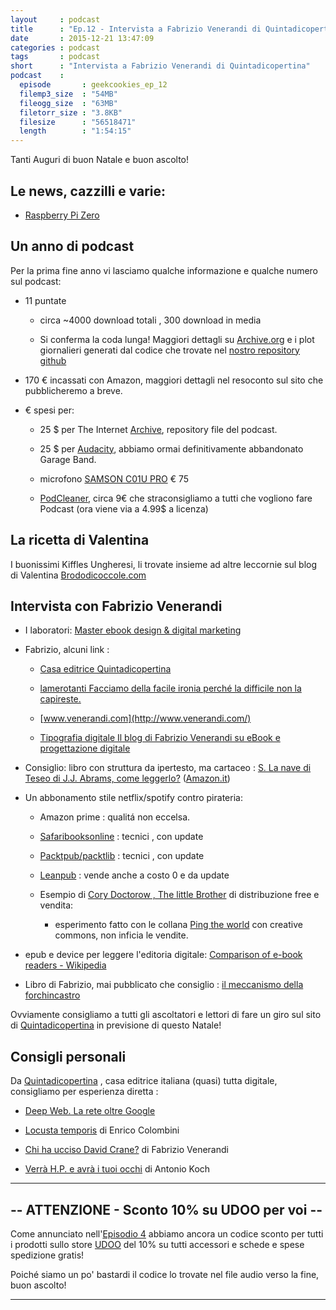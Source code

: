 ```yaml
---
layout     : podcast
title      : "Ep.12 - Intervista a Fabrizio Venerandi di Quintadicopertina" 
date       : 2015-12-21 13:47:09
categories : podcast
tags       : podcast 
short      : "Intervista a Fabrizio Venerandi di Quintadicopertina"
podcast    :
  episode       : geekcookies_ep_12
  filemp3_size  : "54MB"
  fileogg_size  : "63MB"
  filetorr_size : "3.8KB"
  filesize      : "56518471"
  length        : "1:54:15"
---
```


Tanti Auguri di buon Natale e buon ascolto!

## Le news, cazzilli e varie:

* [Raspberry Pi Zero](https://www.raspberrypi.org/blog/raspberry-pi-zero/) 

## Un anno di podcast

Per la prima fine anno vi lasciamo qualche informazione e qualche numero sul podcast:

* 11 puntate

    * circa ~4000 download totali , 300 download in media

    * Si conferma la coda lunga! Maggiori dettagli su [Archive.org](https://archive.org/search.php?query=creator%3A%22Geekcookiespodcast%22&sort=-publicdate) e i plot giornalieri generati dal codice che trovate nel [nostro repository github](https://github.com/geekcookiespodcast/geekcookiespodcast_scripts)

<!-- more -->

* 170 € incassati con Amazon,  maggiori dettagli nel resoconto sul sito che pubblicheremo a breve.

* € spesi per:

    * 25 $ per The Internet [Archive](https://archive.org/), repository file del podcast.

    * 25 $ per [Audacity](http://audacityteam.org/), abbiamo ormai definitivamente abbandonato Garage Band.

    * microfono [SAMSON C01U PRO](http://geni.us/1Y3f) € 75 

    * [PodCleaner](http://www.podcleaner.com/), circa 9€ che straconsigliamo a tutti che vogliono fare Podcast (ora viene via a 4.99$ a licenza)


## La ricetta di Valentina

I buonissimi Kiffles Ungheresi, li trovate insieme ad altre leccornie sul blog di Valentina [Brododicoccole.com](http://www.brododicoccole.com/kiffles-ungheresi-al-formaggio/) 

## Intervista con Fabrizio Venerandi

* I laboratori: [Master ebook design & digital marketing](http://www.quintadicopertina.com/fabriziovenerandi/?p=368)

* Fabrizio, alcuni link : 

    * [Casa editrice Quintadicopertina](http://www.quintadicopertina.com/)

    * [lamerotanti Facciamo della facile ironia perché la difficile non la capireste.](https://lamerotanti.wordpress.com/)

    * [www.venerandi.com](http://www.venerandi.com/)

    * [Tipografia digitale  Il blog di Fabrizio Venerandi su eBook e progettazione digitale](http://www.quintadicopertina.com/fabriziovenerandi/)

* Consiglio: libro con struttura da ipertesto, ma cartaceo : [S. La nave di Teseo di J.J. Abrams, come leggerlo?](http://www.vanityfair.it/show/libri/14/12/15/s-la-nave-di-teseo-libro-jj-abrams-doug-dorst-come-leggerlo) ([Amazon.it](http://geni.us/2xh))

* Un abbonamento stile netflix/spotify contro pirateria:

    * Amazon prime : qualitá non eccelsa.
    * [Safaribooksonline](https://www.safaribooksonline.com/) : tecnici , con update
    * [Packtpub/packtlib](https://www.packtpub.com/packtlib) : tecnici , con update
    * [Leanpub](https://leanpub.com/) : vende anche a costo 0 e da update

    * Esempio di [Cory Doctorow , The little Brother](http://craphound.com/littlebrother/download/) di distribuzione free e vendita:

        * esperimento fatto con le collana [Ping the world](http://www.quintadicopertina.com/index.php?page=shop.product_details&flypage=flypage_images.tpl&product_id=120&category_id=7&keyword=danza&option=com_virtuemart&Itemid=56) con creative commons, non inficia le vendite.

* epub e device per leggere l'editoria digitale: [Comparison of e-book readers - Wikipedia](https://en.wikipedia.org/wiki/Comparison_of_e-book_readers)

* Libro di Fabrizio, mai pubblicato che consiglio : [il meccanismo della forchincastro](https://lamerotanti.wordpress.com/2009/12/15/il-meccanismo-della-forchincastro/)

Ovviamente consigliamo a tutti gli ascoltatori e lettori di fare un giro sul sito di [Quintadicopertina](http://www.quintadicopertina.com/) in previsione di questo Natale!

## Consigli personali

Da [Quintadicopertina](http://www.quintadicopertina.com/) , casa editrice italiana (quasi) tutta digitale, consigliamo per esperienza diretta :

* [Deep Web. La rete oltre Google](http://www.quintadicopertina.com/index.php?option=com_content&view=article&id=311:deep-web-la-rete-oltre-google&catid=46:polinformazione&Itemid=65)

* [Locusta temporis](http://www.quintadicopertina.com/index.php?option=com_content&view=category&layout=blog&id=38&Itemid=74) di Enrico Colombini

* [Chi ha ucciso David Crane?](http://www.quintadicopertina.com/index.php?option=com_content&view=category&layout=blog&id=40&Itemid=75)  di Fabrizio Venerandi 

* [Verrà H.P. e avrà i tuoi occhi](http://www.quintadicopertina.com/index.php?option=com_content&view=article&id=279:verra-hp-e-avra-i-tuoi-occhi&catid=44:polistorie&Itemid=63) di Antonio Koch

---

## -- ATTENZIONE - Sconto 10% su UDOO per voi --

Come annunciato nell'[Episodio 4](http://geekcookies.github.io/podcast/2015/02/09/episodio-4/) abbiamo ancora un codice sconto per tutti i prodotti sullo store [UDOO](http://shop.udoo.org/) del 10% su tutti accessori e schede e spese spedizione gratis!

Poiché siamo un po' bastardi il codice lo trovate nel file audio verso la fine, buon ascolto!

---

